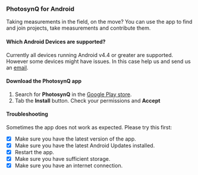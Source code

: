 ### PhotosynQ for Android
Taking measurements in the field, on the move? You can use the app to find and join projects, take measurements and contribute them.

#### Which Android Devices are supported?
Currently all devices running Android v4.4 or greater are supported. However some devices might have issues. In this case help us and send us an [email](support@photosynq.org).

#### Download the PhotosynQ app
1. Search for **PhotosynQ** in the [Google Play store](https://play.google.com/).
2. Tab the **Install** button. Check your permissions and **Accept**

#### Troubleshooting
Sometimes the app does not work as expected. Please try this first:

- [x] Make sure you have the latest version of the app.
- [x] Make sure you have the latest Android Updates installed.
- [x] Restart the app.
- [x] Make sure you have sufficient storage.
- [x] Make sure you have an internet connection.
